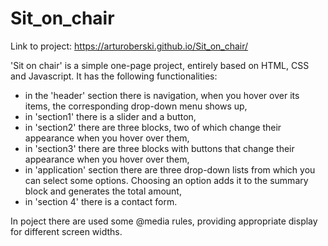 # Sit_on_chair

Link to project: https://arturoberski.github.io/Sit_on_chair/

'Sit on chair' is a simple one-page project, entirely based on HTML, CSS and Javascript. It has the following functionalities:
- in the 'header' section there is navigation, when you hover over its items, the corresponding drop-down menu shows up,
- in 'section1' there is a slider and a button,
- in 'section2' there are three blocks, two of which change their appearance when you hover over them,
- in 'section3' there are three blocks with buttons that change their appearance when you hover over them,
- in 'application' section there are three drop-down lists from which you can select some options. Choosing an option adds it to the summary block and generates the total amount,
- in 'section 4' there is a contact form.

In poject there are used some @media rules, providing appropriate display for different screen widths.


